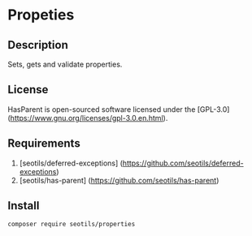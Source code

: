 # Propeties

## Description

Sets, gets and validate properties.

## License

HasParent is open-sourced software licensed under the [GPL-3.0] (https://www.gnu.org/licenses/gpl-3.0.en.html).

## Requirements

1. [seotils/deferred-exceptions] (https://github.com/seotils/deferred-exceptions)
2. [seotils/has-parent] (https://github.com/seotils/has-parent)

## Install

```bash
composer require seotils/properties
```
